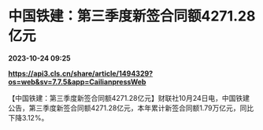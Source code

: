 # 中国铁建：第三季度新签合同额4271.28亿元

**2023-10-24 09:25**

**https://api3.cls.cn/share/article/1494329?os=web&sv=7.7.5&app=CailianpressWeb**

【中国铁建：第三季度新签合同额4271.28亿元】财联社10月24日电，中国铁建公告，第三季度新签合同额4271.28亿元，本年累计新签合同额1.79万亿元，同比下降3.12%。